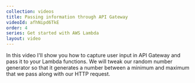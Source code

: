 ```yaml
---
collection: videos
title: Passing information through API Gateway
videoId: afhNipd6TkE
order: 4
series: Get started with AWS Lambda
layout: video
---
```


In this video I'll show you how to capture user input in API Gateway and pass it to your Lambda functions. We will tweak our random number generator so that it generates a number between a minimum and maximum that we pass along with our HTTP request.